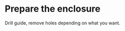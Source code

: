 Prepare the enclosure
==========================

Drill guide, remove holes depending on what you want.